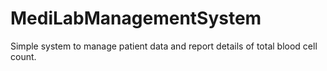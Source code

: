 # MediLabManagementSystem
Simple system to manage patient data and report details of total blood cell count.

  

